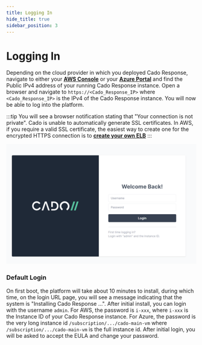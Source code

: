 ```yaml
---
title: Logging In
hide_title: true
sidebar_position: 3
---
```



# Logging In

Depending on the cloud provider in which you deployed Cado Response, navigate to either your **[AWS Console]( https://console.aws.amazon.com)** or your **[Azure Portal](https://portal.azure.com)** and find the Public IPv4 address of your running Cado Response instance.  Open a browser and navigate to `https://<Cado_Response_IP>` where `<Cado_Response_IP>` is the IPv4 of the Cado Response instance.  You will now be able to log into the platform. 

:::tip 
You will see a browser notification stating that "Your connection is not private". Cado is unable to automatically generate SSL certificates. In AWS, if you require a valid SSL certificate, the easiest way to create one for the encrypted HTTPS connection is to **[create your own ELB](https://docs.aws.amazon.com/elasticloadbalancing/latest/classic/elb-create-https-ssl-load-balancer.html)**
:::

![Login Page](/img/login.png)

### Default Login
On first boot, the platform will take about 10 minutes to install, during which time, on the login URL page, you will see a message indicating that the system is "Installing Cado Response ...".  After initial install, you can login with the username `admin`.  For AWS, the password is `i-xxx`, where `i-xxx` is the Instance ID of your Cado Response instance.  For Azure, the password is the very long instance id `/subscription/.../cado-main-vm` where `/subscription/.../cado-main-vm` is the full instance id.  After initial login, you will be asked to accept the EULA and change your password.


